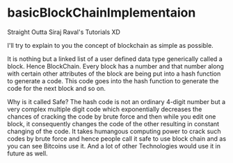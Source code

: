 # basicBlockChainImplementaion
Straight Outta Siraj Raval's Tutorials XD

I'll try to explain to you the concept of blockchain as simple as possible.

It is nothing but a linked list of a user defined data type generically called a block. Hence BlockChain.
Every block has a number and that number along with certain other attributes of the block are being put into a hash function to generate a code. This code goes into the hash function to generate the code for the next block and so on.

Why is it called Safe?
The hash code is not an ordinary 4-digit number but a very complex multiple digit code which exponentially decreases the chances of cracking the code by brute force and then while you edit one block, it consequently changes the code of the other resulting in constant changing of the code. It takes humangous computing power to crack such codes by brute force and hence people call it safe to use block chain and as you can see Bitcoins use it. And a lot of other Technologies would use it in future as well.
